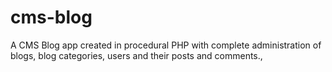 # cms-blog
A CMS Blog app created in procedural PHP with complete administration of blogs, blog categories, users and their posts and comments.,   
